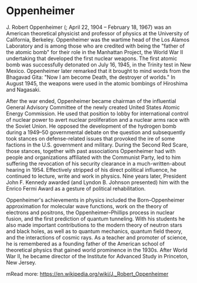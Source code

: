 # Oppenheimer

J. Robert Oppenheimer (; April 22, 1904 – February 18, 1967) was an American theoretical physicist and professor of physics at the University of California, Berkeley. Oppenheimer was the wartime head of the Los Alamos Laboratory and is among those who are credited with being the "father of the atomic bomb" for their role in the Manhattan Project, the World War II undertaking that developed the first nuclear weapons. The first atomic bomb was successfully detonated on July 16, 1945, in the Trinity test in New Mexico. Oppenheimer later remarked that it brought to mind words from the Bhagavad Gita: "Now I am become Death, the destroyer of worlds." In August 1945, the weapons were used in the atomic bombings of Hiroshima and Nagasaki.

After the war ended, Oppenheimer became chairman of the influential General Advisory Committee of the newly created United States Atomic Energy Commission. He used that position to lobby for international control of nuclear power to avert nuclear proliferation and a nuclear arms race with the Soviet Union. He opposed the development of the hydrogen bomb during a 1949–50 governmental debate on the question and subsequently took stances on defense-related issues that provoked the ire of some factions in the U.S. government and military. During the Second Red Scare, those stances, together with past associations Oppenheimer had with people and organizations affiliated with the Communist Party, led to him suffering the revocation of his security clearance in a much-written-about hearing in 1954. Effectively stripped of his direct political influence, he continued to lecture, write and work in physics. Nine years later, President John F. Kennedy awarded (and Lyndon B. Johnson presented) him with the Enrico Fermi Award as a gesture of political rehabilitation.

Oppenheimer's achievements in physics included the Born–Oppenheimer approximation for molecular wave functions, work on the theory of electrons and positrons, the Oppenheimer–Phillips process in nuclear fusion, and the first prediction of quantum tunneling. With his students he also made important contributions to the modern theory of neutron stars and black holes, as well as to quantum mechanics, quantum field theory, and the interactions of cosmic rays. As a teacher and promoter of science, he is remembered as a founding father of the American school of theoretical physics that gained world prominence in the 1930s. After World War II, he became director of the Institute for Advanced Study in Princeton, New Jersey.

mRead more: https://en.wikipedia.org/wiki/J._Robert_Oppenheimer

